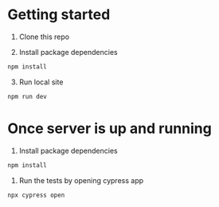 # Getting started

1. Clone this repo

2. Install package dependencies

```sh
npm install
```

3. Run local site

```sh
npm run dev
```
# Once server is up and running
1. Install package dependencies

```sh
npm install
```

1. Run the tests by opening cypress app

```sh
npx cypress open
```
